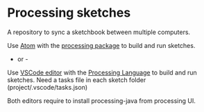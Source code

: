 # Processing sketches

A repository to sync a sketchbook between multiple computers.

Use [Atom](https://atom.io/) with the [processing package](https://github.com/bleikamp/processing) to build and run sketches.

- or -

Use [VSCode editor](https://code.visualstudio.com/) with the [Processing Language](https://marketplace.visualstudio.com/items?itemName=Tobiah.language-pde) to build and run sketches. Need a tasks file in each sketch folder (project/.vscode/tasks.json)

Both editors require to install processing-java from processing UI.
